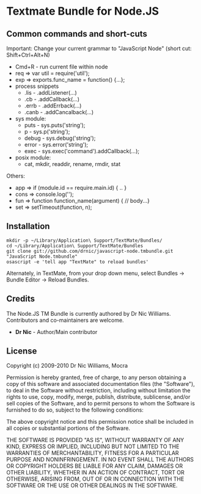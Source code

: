 # Textmate Bundle for Node.JS

## Common commands and short-cuts

Important: Change your current grammar to "JavaScript Node" (short cut: Shift+Ctrl+Alt+N)

* Cmd+R - run current file within node
* req => var util = require('util');
* exp => exports.func_name = function() {...};
* process snippets
  * .lis - .addListener(...)
  * .cb - .addCallback(...)
  * .errb - .addErrback(...)
  * .canb - .addCancalback(...)
* sys module:
  * puts - sys.puts('string');
  * p - sys.p('string');
  * debug - sys.debug('string');
  * error - sys.error('string');
  * exec - sys.exec('command').addCallback(...);
* posix module:
  * cat, mkdir, readdir, rename, rmdir, stat

Others:

* app => if (module.id == require.main.id) { .. }
* cons => console.log('');
* fun => function function_name(argument) {	// body...}
* set => setTimeout(function, n);

## Installation

    mkdir -p ~/Library/Application\ Support/TextMate/Bundles/
    cd ~/Library/Application\ Support/TextMate/Bundles
    git clone git://github.com/drnic/javascript-node.tmbundle.git "JavaScript Node.tmbundle"
    osascript -e 'tell app "TextMate" to reload bundles'

Alternately, in TextMate, from your drop down menu, select Bundles -> Bundle Editor -> Reload Bundles.

## Credits

The Node.JS TM Bundle is currently authored by Dr Nic Williams. Contributors and co-maintainers are welcome.

* **Dr Nic** - Author/Main contributor

## License

Copyright (c) 2009-2010 Dr Nic Williams, Mocra

Permission is hereby granted, free of charge, to any person obtaining a copy
of this software and associated documentation files (the "Software"), to deal
in the Software without restriction, including without limitation the rights
to use, copy, modify, merge, publish, distribute, sublicense, and/or sell
copies of the Software, and to permit persons to whom the Software is
furnished to do so, subject to the following conditions:

The above copyright notice and this permission notice shall be included in
all copies or substantial portions of the Software.

THE SOFTWARE IS PROVIDED "AS IS", WITHOUT WARRANTY OF ANY KIND, EXPRESS OR
IMPLIED, INCLUDING BUT NOT LIMITED TO THE WARRANTIES OF MERCHANTABILITY,
FITNESS FOR A PARTICULAR PURPOSE AND NONINFRINGEMENT. IN NO EVENT SHALL THE
AUTHORS OR COPYRIGHT HOLDERS BE LIABLE FOR ANY CLAIM, DAMAGES OR OTHER
LIABILITY, WHETHER IN AN ACTION OF CONTRACT, TORT OR OTHERWISE, ARISING FROM,
OUT OF OR IN CONNECTION WITH THE SOFTWARE OR THE USE OR OTHER DEALINGS IN
THE SOFTWARE.
